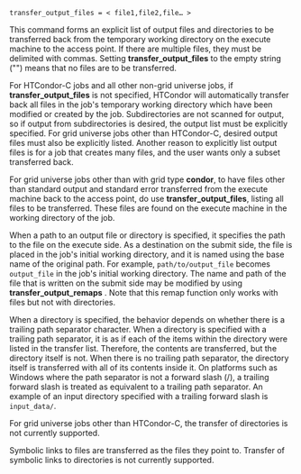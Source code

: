     transfer_output_files = < file1,file2,file… >

This command forms an explicit list of output files and directories to
be transferred back from the temporary working directory on the execute
machine to the access point. If there are multiple files, they must be
delimited with commas. Setting **transfer_output_files** to the empty
string ("") means that no files are to be transferred.

For HTCondor-C jobs and all other non-grid universe jobs, if
**transfer_output_files** is not specified, HTCondor will automatically
transfer back all files in the job's temporary working directory which
have been modified or created by the job. Subdirectories are not scanned
for output, so if output from subdirectories is desired, the output list
must be explicitly specified. For grid universe jobs other than
HTCondor-C, desired output files must also be explicitly listed. Another
reason to explicitly list output files is for a job that creates many
files, and the user wants only a subset transferred back.

For grid universe jobs other than with grid type **condor**, to have
files other than standard output and standard error transferred from the
execute machine back to the access point, do use
**transfer_output_files**, listing all files to be transferred. These
files are found on the execute machine in the working directory of the
job.

When a path to an output file or directory is specified, it specifies
the path to the file on the execute side. As a destination on the submit
side, the file is placed in the job's initial working directory, and it
is named using the base name of the original path. For example,
`path/to/output_file` becomes `output_file` in the job's initial working
directory. The name and path of the file that is written on the submit
side may be modified by using **transfer_output_remaps** . Note that
this remap function only works with files but not with directories.

When a directory is specified, the behavior depends on whether there is
a trailing path separator character. When a directory is specified with
a trailing path separator, it is as if each of the items within the
directory were listed in the transfer list. Therefore, the contents are
transferred, but the directory itself is not. When there is no trailing
path separator, the directory itself is transferred with all of its
contents inside it. On platforms such as Windows where the path
separator is not a forward slash (/), a trailing forward slash is
treated as equivalent to a trailing path separator. An example of an
input directory specified with a trailing forward slash is
`input_data/`.

For grid universe jobs other than HTCondor-C, the transfer of
directories is not currently supported.

Symbolic links to files are transferred as the files they point to.
Transfer of symbolic links to directories is not currently supported.
